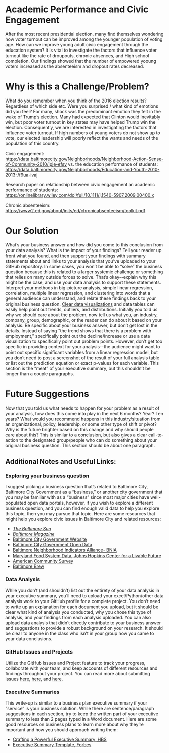 # Academic Performance and Civic Engagement
After the most recent presidential election, many find themselves wondering how voter turnout can be improved among the younger population of voting age. How can we improve young adult civic engagement through the education system? It is vital to investigate the factors that influence voter turnout like the rate of droupouts, chronic absences, and High school completion. Our findings showed that the number of empowered yooung voters increased as the absenteeism and dropout rates decreased. 
 

# Why is this a Challenge/Problem?
What do you remember when you think of the 2016 election results? Regardless of which side etc. Were you surprised / what kind of emotions did you feel? For many, shock was the predominant emotion they felt in the wake of Trump’s election. Many had expected that Clinton would inevitably win, but poor voter turnout in key states may have helped Trump win the election. Consequently, we are interested in investigating the factors that influence voter turnout. If high numbers of young voters do not show up to vote, our elected leadership will poorly reflect the wants and needs of the population of this country.

Civic engagement: https://data.baltimorecity.gov/Neighborhoods/Neighborhood-Action-Sense-of-Community-2010/ipje-efsv
 vs. the education performance of students:
https://data.baltimorecity.gov/Neighborhoods/Education-and-Youth-2010-2013-/f9ua-ivaj

Research paper on relationship between civic engagement an academic performance of students:
https://onlinelibrary.wiley.com/doi/full/10.1111/j.1540-5907.2009.00400.x

Chronic absenteeism:
https://www2.ed.gov/about/inits/ed/chronicabsenteeism/toolkit.pdf


# Our Solution
What’s your business answer and how did you come to this conclusion from your data analysis? What is the impact of your findings? Tell your reader up front what you found, and then support your findings with summary statements about and links to your analysis that you’ve uploaded to your GitHub repository. In some cases, you won’t be able to “solve” the business question because this is related to a larger systemic challenge or something that relies on many outside forces to solve. That’s okay--explain why this might be the case, and use your data analysis to support these statements. Interpret your methods in big-picture analysis, simple linear regression, correlation, multiple linear regression, and clustering into words that a general audience can understand, and relate these findings back to your original business question. [Clear data visualizations](https://github.com/adam-p/markdown-here/wiki/Markdown-Cheatsheet) and data tables can easily help point out trends, outliers, and distributions. Initially you told us why we should care about the problem, now tell us what you, an industry, company, group, demographic, or the reader can do about it based on your analysis. Be specific about your business answer, but don’t get lost in the details. Instead of saying “the trend shows that there is a problem with employment,” specifically point out the decline/increase or use a data visualization to specifically point out problem points. However, don’t get too specific in providing context for your analysis--the audience might want to point out specific significant variables from a linear regression model, but you don’t need to post a screenshot of the result of your full analysis table or list out the prediction equation or exact p-values for each variable. This section is the “meat” of your executive summary, but this shouldn’t be longer than a couple paragraphs.

# Future Suggestions
Now that you told us what needs to happen for your problem as a result of your analysis, how does this come into play in the next 6 months? Year? Ten years? What would you recommend happens in this industry/situation from an organizational, policy, leadership, or some other type of shift or pivot? Why is the future brighter based on this change and why should people care about this? This is similar to a conclusion, but also gives a clear call-to-action to the designated group/people who can do something about your original business question. This section should be about one paragraph.

## Additional Notes and Useful Links:
### Exploring your business question
I suggest picking a business question that’s related to Baltimore City, Baltimore City Government as a “business,” or another city government that you may be familiar with as a “business” since most major cities have well-populated open data portals, however, if you wish to explore a different business question, and you can find enough valid data to help you explore this topic, then you may pursue that topic. Here are some resources that might help you explore civic issues in Baltimore City and related resources: 
 - [_The Baltimore Sun_](https://www.baltimoresun.com/)
 - [_Baltimore Magazine_](https://www.baltimoremagazine.com/)
 - [Baltimore City Government Website](https://www.baltimorecity.gov/)
 - [Baltimore City Government Open Data](https://data.baltimorecity.gov/)
 - [Baltimore Neighborhood Indicators Alliance- BNIA](https://data-bniajfi.opendata.arcgis.com/)
 - [Maryland Food System Data, Johns Hopkins Center for a Livable Future](https://data-clf.hub.arcgis.com)
 - [American Community Survey](https://factfinder.census.gov/faces/nav/jsf/pages/index.xhtml)
 - [Baltimore Brew](https://www.baltimorebrew.com/)

### Data Analysis
While you don’t (and shouldn’t) list out the entirety of your data analysis in your executive summary, you’ll need to upload your excel/Python/other data analysis work to your GitHub profile for a complete project. You don’t need to write up an explanation for each document you upload, but it should be clear what kind of analysis you conducted, why you chose this type of analysis, and your findings from each analysis uploaded. You can also upload data analysis that didn’t directly contribute to your business answer and suggestions to provide a robust background on your research. It should be clear to anyone in the class who isn’t in your group how you came to your data conclusions. 

### GitHub Issues and Projects
Utilize the GitHub Issues and Project feature to track your progress, collaborate with your team, and keep accounts of different resources and findings throughout your project. You can read more about submitting issues [here](https://help.github.com/en/articles/creating-an-issue), [here](https://guides.github.com/features/issues/), and [here](https://help.github.com/en/articles/about-issues).

### Executive Summaries
This write-up is similar to a business plan executive summary if your “service” is your business solution. While there are sentence/paragraph suggestions in each section, try to keep the written part of your executive summary to less than 2 pages typed in a Word document. Here are some good resources on business plans to learn more about why they’re important and how you should approach writing them:
 - [Crafting a Powerful Executive Summary, HBS](https://hbswk.hbs.edu/archive/crafting-a-powerful-executive-summary)
 - [Executive Summary Template, Forbes](https://www.forbes.com/sites/alejandrocremades/2018/07/31/executive-summary-template-what-to-include/#2cd9f1f85ddf) 


